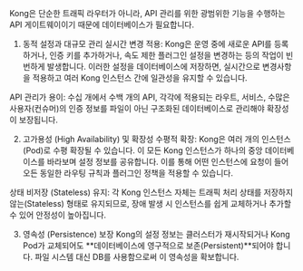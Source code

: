 Kong은 단순한 트래픽 라우터가 아니라, API 관리를 위한 광범위한 기능을 수행하는 API 게이트웨이이기 때문에 데이터베이스가 필요합니다.

1. 동적 설정과 대규모 관리
실시간 변경 적용: Kong은 운영 중에 새로운 API를 등록하거나, 인증 키를 추가하거나, 속도 제한 플러그인 설정을 변경하는 등의 작업이 빈번하게 발생합니다. 이러한 설정을 데이터베이스에 저장하면, 실시간으로 변경사항을 적용하고 여러 Kong 인스턴스 간에 일관성을 유지할 수 있습니다.

API 관리가 용이: 수십 개에서 수백 개의 API, 각각에 적용되는 라우트, 서비스, 수많은 사용자(컨슈머)의 인증 정보를 파일이 아닌 구조화된 데이터베이스로 관리해야 확장성이 보장됩니다.

2. 고가용성 (High Availability) 및 확장성
수평적 확장: Kong은 여러 개의 인스턴스(Pod)로 수평 확장될 수 있습니다. 이 모든 Kong 인스턴스가 하나의 중앙 데이터베이스를 바라보며 설정 정보를 공유합니다. 이를 통해 어떤 인스턴스에 요청이 들어오든 동일한 라우팅 규칙과 플러그인 정책을 적용할 수 있습니다.

상태 비저장 (Stateless) 유지: 각 Kong 인스턴스 자체는 트래픽 처리 상태를 저장하지 않는(Stateless) 형태로 유지되므로, 장애 발생 시 인스턴스를 쉽게 교체하거나 추가할 수 있어 안정성이 높아집니다.

3. 영속성 (Persistence) 보장
Kong의 설정 정보는 클러스터가 재시작되거나 Kong Pod가 교체되어도 **데이터베이스에 영구적으로 보존(Persistent)**되어야 합니다. 파일 시스템 대신 DB를 사용함으로써 이 영속성을 확보합니다.